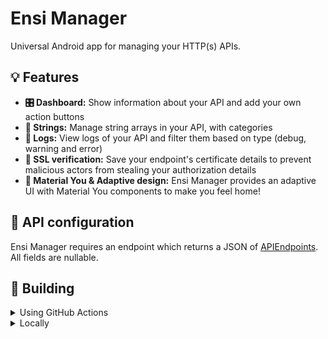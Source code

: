 # Ensi Manager
Universal Android app for managing your HTTP(s) APIs.

## 💡 Features
- **🎛️ Dashboard:** Show information about your API and add your own action buttons
- **📃 Strings:** Manage string arrays in your API, with categories
- **📔 Logs:** View logs of your API and filter them based on type (debug, warning and error)
- **🪪 SSL verification:** Save your endpoint's certificate details to prevent malicious actors from stealing your authorization details
- **🎨 Material You & Adaptive design:** Ensi Manager provides an adaptive UI with Material You components to make you feel home!

## 🔗 API configuration
Ensi Manager requires an endpoint which returns a JSON of [APIEndpoints](./app/src/main/java/com/aliernfrog/ensimanager/data/api/APIEndpoints.kt). All fields are nullable.

## 🔧 Building
<details>
  <summary>Using GitHub Actions</summary>

  - Fork the repository
  - Add environment variables required for signing from **Repository settings > Secrets and variables > Actions > Repository secrets**:
    - `KEYSTORE_ALIAS`
    - `KEYSTORE_BASE64` this can be obtained using `openssl base64 -in keystore.jks`
    - `KEYSTORE_PASSWORD`
    - `KEY_PASSWORD`
  - Enable workflows
  - Trigger a build workflow and wait for it to build a release variant APK
</details>
<details>
  <summary>Locally</summary>

  - Clone the repository
  - Add a signing config (unless you only want to build debug variant or sign manually)
  - Build APK:
    - Release variant: `./gradlew assembleRelease`
    - Debug variant: `./gradlew assembleDebug`
</details>
